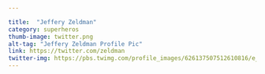 ```yaml
---

title:  "Jeffery Zeldman"
category: superheros
thumb-image: twitter.png
alt-tag: "Jeffery Zeldman Profile Pic"
link: https://twitter.com/zeldman
twitter-img: https://pbs.twimg.com/profile_images/626137507512610816/e_fXml7r_400x400.jpg
---
```

